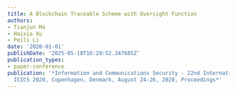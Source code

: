```yaml
---
title: A Blockchain Traceable Scheme with Oversight Function
authors:
- Tianjun Ma
- Haixia Xu
- Peili Li
date: '2020-01-01'
publishDate: '2025-05-18T16:29:52.347685Z'
publication_types:
- paper-conference
publication: '*Information and Communications Security - 22nd International Conference,
  ICICS 2020, Copenhagen, Denmark, August 24-26, 2020, Proceedings*'
---
```

